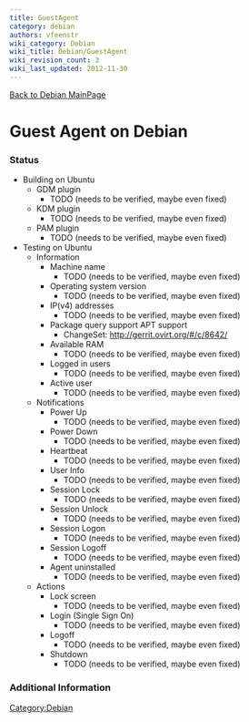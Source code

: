 ```yaml
---
title: GuestAgent
category: debian
authors: vfeenstr
wiki_category: Debian
wiki_title: Debian/GuestAgent
wiki_revision_count: 3
wiki_last_updated: 2012-11-30
---
```


[Back to Debian MainPage](Debian)

# Guest Agent on Debian

### Status

*   Building on Ubuntu
    -   GDM plugin
        -   TODO (needs to be verified, maybe even fixed)
    -   KDM plugin
        -   TODO (needs to be verified, maybe even fixed)
    -   PAM plugin
        -   TODO (needs to be verified, maybe even fixed)
*   Testing on Ubuntu
    -   Information
        -   Machine name
            -   TODO (needs to be verified, maybe even fixed)
        -   Operating system version
            -   TODO (needs to be verified, maybe even fixed)
        -   IP(v4) addresses
            -   TODO (needs to be verified, maybe even fixed)
        -   Package query support APT support
            -   ChangeSet: <http://gerrit.ovirt.org/#/c/8642/>
        -   Available RAM
            -   TODO (needs to be verified, maybe even fixed)
        -   Logged in users
            -   TODO (needs to be verified, maybe even fixed)
        -   Active user
            -   TODO (needs to be verified, maybe even fixed)
    -   Notifications
        -   Power Up
            -   TODO (needs to be verified, maybe even fixed)
        -   Power Down
            -   TODO (needs to be verified, maybe even fixed)
        -   Heartbeat
            -   TODO (needs to be verified, maybe even fixed)
        -   User Info
            -   TODO (needs to be verified, maybe even fixed)
        -   Session Lock
            -   TODO (needs to be verified, maybe even fixed)
        -   Session Unlock
            -   TODO (needs to be verified, maybe even fixed)
        -   Session Logon
            -   TODO (needs to be verified, maybe even fixed)
        -   Session Logoff
            -   TODO (needs to be verified, maybe even fixed)
        -   Agent uninstalled
            -   TODO (needs to be verified, maybe even fixed)
    -   Actions
        -   Lock screen
            -   TODO (needs to be verified, maybe even fixed)
        -   Login (Single Sign On)
            -   TODO (needs to be verified, maybe even fixed)
        -   Logoff
            -   TODO (needs to be verified, maybe even fixed)
        -   Shutdown
            -   TODO (needs to be verified, maybe even fixed)

### Additional Information

<Category:Debian>
